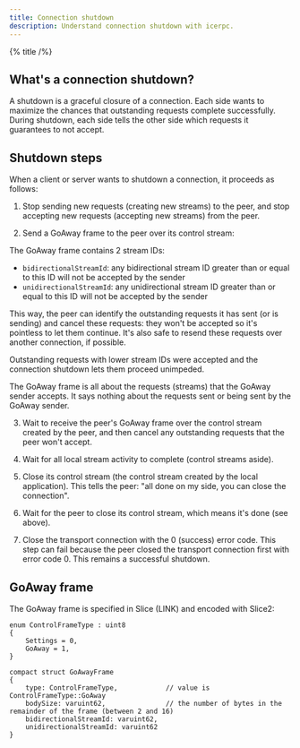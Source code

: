 ```yaml
---
title: Connection shutdown
description: Understand connection shutdown with icerpc.
---
```


{% title /%}

## What's a connection shutdown?

A shutdown is a graceful closure of a connection. Each side wants to maximize the chances that outstanding requests
complete successfully. During shutdown, each side tells the other side which requests it guarantees to not accept.

## Shutdown steps

When a client or server wants to shutdown a connection, it proceeds as follows:

1. Stop sending new requests (creating new streams) to the peer, and stop accepting new requests (accepting new streams)
from the peer.

2. Send a GoAway frame to the peer over its control stream:

The GoAway frame contains 2 stream IDs:
 - `bidirectionalStreamId`: any bidirectional stream ID greater than or equal to this ID will not be accepted by the
 sender
 - `unidirectionalStreamId`: any unidirectional stream ID greater than or equal to this ID will not be accepted by the
 sender

This way, the peer can identify the outstanding requests it has sent (or is sending) and cancel these requests: they
won't be accepted so it's pointless to let them continue. It's also safe to resend these requests over another
connection, if possible.

Outstanding requests with lower stream IDs were accepted and the connection shutdown lets them proceed unimpeded.

The GoAway frame is all about the requests (streams) that the GoAway sender accepts. It says nothing about the requests
sent or being sent by the GoAway sender.

3. Wait to receive the peer's GoAway frame over the control stream created by the peer, and then cancel any outstanding
requests that the peer won't accept.

4. Wait for all local stream activity to complete (control streams aside).

5. Close its control stream (the control stream created by the local application). This tells the peer: "all done on
my side, you can close the connection".

6. Wait for the peer to close its control stream, which means it's done (see above).

7. Close the transport connection with the 0 (success) error code.
This step can fail because the peer closed the transport connection first with error code 0. This remains a successful
shutdown.

## GoAway frame

The GoAway frame is specified in Slice (LINK) and encoded with Slice2:
```slice
enum ControlFrameType : uint8
{
    Settings = 0,
    GoAway = 1,
}

compact struct GoAwayFrame
{
    type: ControlFrameType,            // value is ControlFrameType::GoAway
    bodySize: varuint62,               // the number of bytes in the remainder of the frame (between 2 and 16)
    bidirectionalStreamId: varuint62,
    unidirectionalStreamId: varuint62
}
```
